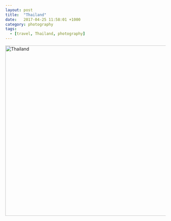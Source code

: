 ```yaml
---
layout: post
title:  "Thailand"
date:   2017-04-25 11:58:01 +1000
category: photography
tags:
  - [travel, Thailand, photography]
---
```


<a data-flickr-embed="true" data-header="true" data-footer="true"  href="https://www.flickr.com/photos/8397489@N04/albums/72157645364185569" title="Thailand"><img src="https://c1.staticflickr.com/4/3898/14504023607_652f47c2ae_c.jpg" width="800" height="534" alt="Thailand"></a><script async src="//embedr.flickr.com/assets/client-code.js" charset="utf-8"></script>